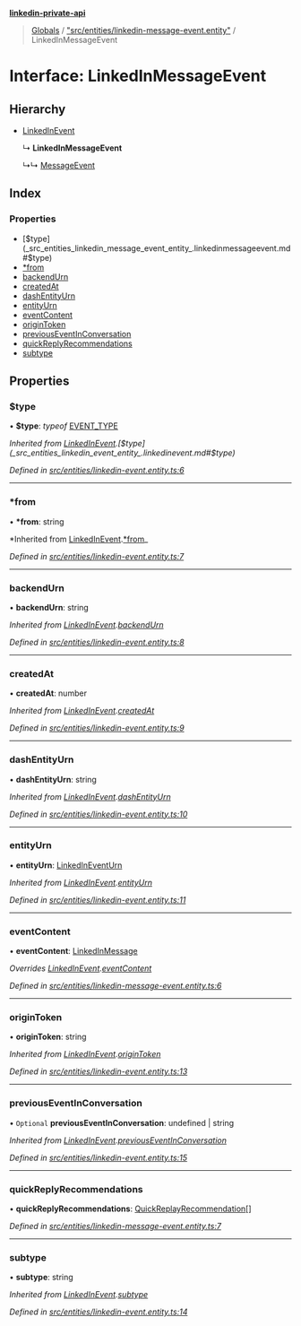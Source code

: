 **[linkedin-private-api](../README.md)**

> [Globals](../globals.md) / ["src/entities/linkedin-message-event.entity"](../modules/_src_entities_linkedin_message_event_entity_.md) / LinkedInMessageEvent

# Interface: LinkedInMessageEvent

## Hierarchy

- [LinkedInEvent](_src_entities_linkedin_event_entity_.linkedinevent.md)

  ↳ **LinkedInMessageEvent**

  ↳↳ [MessageEvent](_src_entities_message_event_entity_.messageevent.md)

## Index

### Properties

- [$type](_src_entities_linkedin_message_event_entity_.linkedinmessageevent.md#$type)
- [\*from](_src_entities_linkedin_message_event_entity_.linkedinmessageevent.md#*from)
- [backendUrn](_src_entities_linkedin_message_event_entity_.linkedinmessageevent.md#backendurn)
- [createdAt](_src_entities_linkedin_message_event_entity_.linkedinmessageevent.md#createdat)
- [dashEntityUrn](_src_entities_linkedin_message_event_entity_.linkedinmessageevent.md#dashentityurn)
- [entityUrn](_src_entities_linkedin_message_event_entity_.linkedinmessageevent.md#entityurn)
- [eventContent](_src_entities_linkedin_message_event_entity_.linkedinmessageevent.md#eventcontent)
- [originToken](_src_entities_linkedin_message_event_entity_.linkedinmessageevent.md#origintoken)
- [previousEventInConversation](_src_entities_linkedin_message_event_entity_.linkedinmessageevent.md#previouseventinconversation)
- [quickReplyRecommendations](_src_entities_linkedin_message_event_entity_.linkedinmessageevent.md#quickreplyrecommendations)
- [subtype](_src_entities_linkedin_message_event_entity_.linkedinmessageevent.md#subtype)

## Properties

### $type

• **$type**: _typeof_ [EVENT_TYPE](../modules/_src_entities_linkedin_event_entity_.md#event_type)

_Inherited from [LinkedInEvent](_src_entities_linkedin_event_entity_.linkedinevent.md).[$type](_src_entities_linkedin_event_entity_.linkedinevent.md#$type)_

_Defined in [src/entities/linkedin-event.entity.ts:6](https://github.com/eilonmore/linkedin-private-api/blob/84c9c15/src/entities/linkedin-event.entity.ts#L6)_

---

### \*from

• **\*from**: string

*Inherited from [LinkedInEvent](_src_entities_linkedin_event_entity_.linkedinevent.md).[*from](_src_entities_linkedin_event_entity_.linkedinevent.md#_from)_

_Defined in [src/entities/linkedin-event.entity.ts:7](https://github.com/eilonmore/linkedin-private-api/blob/84c9c15/src/entities/linkedin-event.entity.ts#L7)_

---

### backendUrn

• **backendUrn**: string

_Inherited from [LinkedInEvent](_src_entities_linkedin_event_entity_.linkedinevent.md).[backendUrn](_src_entities_linkedin_event_entity_.linkedinevent.md#backendurn)_

_Defined in [src/entities/linkedin-event.entity.ts:8](https://github.com/eilonmore/linkedin-private-api/blob/84c9c15/src/entities/linkedin-event.entity.ts#L8)_

---

### createdAt

• **createdAt**: number

_Inherited from [LinkedInEvent](_src_entities_linkedin_event_entity_.linkedinevent.md).[createdAt](_src_entities_linkedin_event_entity_.linkedinevent.md#createdat)_

_Defined in [src/entities/linkedin-event.entity.ts:9](https://github.com/eilonmore/linkedin-private-api/blob/84c9c15/src/entities/linkedin-event.entity.ts#L9)_

---

### dashEntityUrn

• **dashEntityUrn**: string

_Inherited from [LinkedInEvent](_src_entities_linkedin_event_entity_.linkedinevent.md).[dashEntityUrn](_src_entities_linkedin_event_entity_.linkedinevent.md#dashentityurn)_

_Defined in [src/entities/linkedin-event.entity.ts:10](https://github.com/eilonmore/linkedin-private-api/blob/84c9c15/src/entities/linkedin-event.entity.ts#L10)_

---

### entityUrn

• **entityUrn**: [LinkedInEventUrn](../modules/_src_entities_linkedin_event_entity_.md#linkedineventurn)

_Inherited from [LinkedInEvent](_src_entities_linkedin_event_entity_.linkedinevent.md).[entityUrn](_src_entities_linkedin_event_entity_.linkedinevent.md#entityurn)_

_Defined in [src/entities/linkedin-event.entity.ts:11](https://github.com/eilonmore/linkedin-private-api/blob/84c9c15/src/entities/linkedin-event.entity.ts#L11)_

---

### eventContent

• **eventContent**: [LinkedInMessage](_src_entities_linkedin_message_entity_.linkedinmessage.md)

_Overrides [LinkedInEvent](_src_entities_linkedin_event_entity_.linkedinevent.md).[eventContent](_src_entities_linkedin_event_entity_.linkedinevent.md#eventcontent)_

_Defined in [src/entities/linkedin-message-event.entity.ts:6](https://github.com/eilonmore/linkedin-private-api/blob/84c9c15/src/entities/linkedin-message-event.entity.ts#L6)_

---

### originToken

• **originToken**: string

_Inherited from [LinkedInEvent](_src_entities_linkedin_event_entity_.linkedinevent.md).[originToken](_src_entities_linkedin_event_entity_.linkedinevent.md#origintoken)_

_Defined in [src/entities/linkedin-event.entity.ts:13](https://github.com/eilonmore/linkedin-private-api/blob/84c9c15/src/entities/linkedin-event.entity.ts#L13)_

---

### previousEventInConversation

• `Optional` **previousEventInConversation**: undefined \| string

_Inherited from [LinkedInEvent](_src_entities_linkedin_event_entity_.linkedinevent.md).[previousEventInConversation](_src_entities_linkedin_event_entity_.linkedinevent.md#previouseventinconversation)_

_Defined in [src/entities/linkedin-event.entity.ts:15](https://github.com/eilonmore/linkedin-private-api/blob/84c9c15/src/entities/linkedin-event.entity.ts#L15)_

---

### quickReplyRecommendations

• **quickReplyRecommendations**: [QuickReplayRecommendation](_src_entities_linkedin_quick_replay_recommendation_entity_.quickreplayrecommendation.md)[]

_Defined in [src/entities/linkedin-message-event.entity.ts:7](https://github.com/eilonmore/linkedin-private-api/blob/84c9c15/src/entities/linkedin-message-event.entity.ts#L7)_

---

### subtype

• **subtype**: string

_Inherited from [LinkedInEvent](_src_entities_linkedin_event_entity_.linkedinevent.md).[subtype](_src_entities_linkedin_event_entity_.linkedinevent.md#subtype)_

_Defined in [src/entities/linkedin-event.entity.ts:14](https://github.com/eilonmore/linkedin-private-api/blob/84c9c15/src/entities/linkedin-event.entity.ts#L14)_
